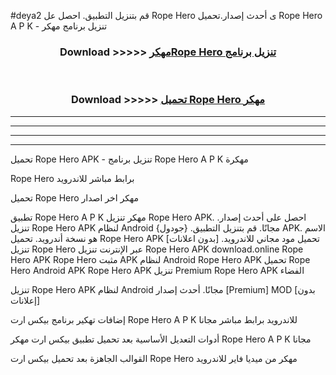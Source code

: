 #deya2 قم بتنزيل التطبيق. احصل عل Rope Hero  ى أحدث إصدار.تحميل Rope Hero  A P K - تنزيل برنامج مهكر



<div align="center">
<h3>Download >>>>> <a href="https://ar-sites.web.app/?ar= Rope Hero ">مهكرRope Hero  تنزيل برنامج</a></h3><br>

<h3>Download >>>>> <a href="https://ar-sites.web.app/?ar= Rope Hero ">تحميل Rope Hero  مهكر</a></h3>
</div>


----------------------------------------------------------

----------------------------------------------------------

----------------------------------------------------------

----------------------------------------------------------


تحميل Rope Hero  APK - تنزيل برنامج Rope Hero  A P K مهكرة

Rope Hero  برابط مباشر للاندرويد

تحميل Rope Hero  مهكر اخر اصدار

تطبيق Rope Hero  A P K مهكر
تنزيل Rope Hero  APK. احصل على أحدث إصدار.
تنزيل Rope Hero  APK لنظام Android مجانًا.
قم بتنزيل التطبيق. {جودول} APK. الاسم هو نسخة أندرويد.
تحميل Rope Hero  APK [بدون اعلانات]
تحميل مود مجاني للاندرويد.
تنزيل Rope Hero  عبر الإنترنت
تنزيل Rope Hero  APK
download.online Rope Hero  APK
Rope Hero  مثبت APK لنظام Android
Rope Hero  APK
تحميل Rope Hero  Android APK
Rope Hero  APK تنزيل Premium
Rope Hero  APK الفضاء

تنزيل Rope Hero  APK لنظام Android مجانًا. أحدث إصدار [Premium] MOD [بدون إعلانات]

إضافات تهكير برنامج بيكس ارت Rope Hero  A P K للاندرويد برابط مباشر مجانا

أدوات التعديل الأساسية بعد تحميل تطبيق بيكس ارت مهكر Rope Hero  A P K مجانا

القوالب الجاهزة بعد تحميل بيكس ارت Rope Hero  مهكر من ميديا فاير للاندرويد



